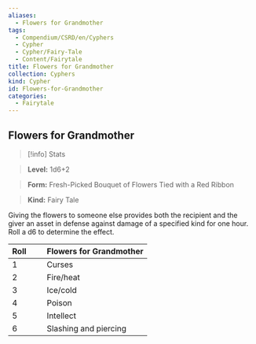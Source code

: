 ```yaml
---
aliases:
  - Flowers for Grandmother
tags:
  - Compendium/CSRD/en/Cyphers
  - Cypher
  - Cypher/Fairy-Tale
  - Content/Fairytale
title: Flowers for Grandmother
collection: Cyphers
kind: Cypher
id: Flowers-for-Grandmother
categories:
  - Fairytale
---
```

## Flowers for Grandmother    
>[!info] Stats    
> **Level:** 1d6+2    
> **Form:** Fresh-Picked Bouquet of Flowers Tied with a Red Ribbon    
> **Kind:** Fairy Tale  
    
Giving the flowers to someone else provides both the recipient and the giver an asset in defense against damage of a specified kind for one hour. Roll a d6 to determine the effect.    
  
| Roll &nbsp; &nbsp; &nbsp; | Flowers for Grandmother |
| ------------------------- | ----------------------- |
| 1                         | Curses                  |
| 2                         | Fire/heat               |
| 3                         | Ice/cold                |
| 4                         | Poison                  |
| 5                         | Intellect               |
| 6                         | Slashing and piercing   |
